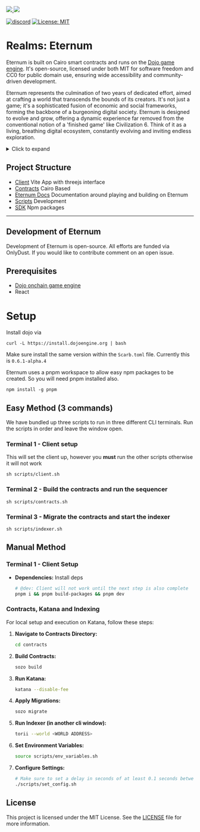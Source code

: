 <a href="https://twitter.com/lootrealms">
<img src="https://img.shields.io/twitter/follow/lootrealms?style=social"/>
</a>
<a href="https://twitter.com/BibliothecaDAO">
<img src="https://img.shields.io/twitter/follow/BibliothecaDAO?style=social"/>
</a>

[![discord](https://img.shields.io/badge/join-bibliothecadao-black?logo=discord&logoColor=white)](https://discord.gg/realmsworld)
[![License: MIT](https://img.shields.io/badge/License-MIT-blue.svg)](https://opensource.org/licenses/MIT)

# Realms: Eternum

Eternum is built on Cairo smart contracts and runs on the [Dojo game engine](https://dojoengine.org). It's open-source,
licensed under both MIT for software freedom and CC0 for public domain use, ensuring wide accessibility and
community-driven development.

Eternum represents the culmination of two years of dedicated effort, aimed at crafting a world that transcends the
bounds of its creators. It's not just a game; it's a sophisticated fusion of economic and social frameworks, forming the
backbone of a burgeoning digital society. Eternum is designed to evolve and grow, offering a dynamic experience far
removed from the conventional notion of a 'finished game' like Civilization 6. Think of it as a living, breathing
digital ecosystem, constantly evolving and inviting endless exploration.

<details>
<summary> Click to expand</summary>

### L3 Network

Eternum will exist on the Realms World L3 network. Read the documentation here: [dev](https://dev.realms.world/)

### Open World Philosophy

Emphasizing the concept of a truly Autonomous World is pivotal. In our vision, it must embody two key characteristics:
radical openness and persistence. But what exactly does this entail? Let's delve into both theoretical and mechanical
perspectives.

From a theoretical standpoint, radical openness signifies an inclusive world accessible to everyone. This openness
transcends traditional barriers - there are no gatekeepers, no singular entities exerting control. Instead, it's a space
where anyone can contribute, build, and actively participate without restrictions.

Mechanically, radical openness is reflected in the flexibility and adaptability of the world's underlying structures.
The contracts that define this world are not rigid; they are designed to be extended, forked, and maintained by anyone
with the willingness and capability to do so.

Envision Eternum as akin to the original cellular structure in a primordial soup. Over time, this basic form dissolves,
giving rise to a more complex organism. Eternum is the genesis, the starting point from which an intricate and expansive
world emerges, constantly evolving and reshaping itself in response to the contributions and interactions of its
inhabitants.

</details>

## Project Structure

- [Client](./client) Vite App with threejs interface
- [Contracts](./contracts) Cairo Based
- [Eternum Docs](./eternum-docs) Documentation around playing and building on Eternum
- [Scripts](./scripts) Development
- [SDK](./sdk) Npm packages

---

## Development of Eternum

Development of Eternum is open-source. All efforts are funded via OnlyDust. If you would like to contribute comment on
an open issue.

## Prerequisites

- [Dojo onchain game engine](https://book.dojoengine.org)
- React

# Setup

Install dojo via

`curl -L https://install.dojoengine.org | bash`

Make sure install the same version within the `Scarb.toml` file. Currently this is `0.6.1-alpha.4`

Eternum uses a pnpm workspace to allow easy npm packages to be created. So you will need pnpm installed also.

`npm install -g pnpm`

## Easy Method (3 commands)

We have bundled up three scripts to run in three different CLI terminals. Run the scripts in order and leave the window
open.

### Terminal 1 - Client setup

This will set the client up, however you **must** run the other scripts otherwise it will not work

```
sh scripts/client.sh
```

### Terminal 2 - Build the contracts and run the sequencer

```
sh scripts/contracts.sh
```

### Terminal 3 - Migrate the contracts and start the indexer

```
sh scripts/indexer.sh
```

## Manual Method

### Terminal 1 - Client Setup

- **Dependencies:** Install deps
  ```bash
  # @dev: Client will not work until the next step is also complete
  pnpm i && pnpm build-packages && pnpm dev
  ```

### Contracts, Katana and Indexing

For local setup and execution on Katana, follow these steps:

1. **Navigate to Contracts Directory:**
   ```bash
   cd contracts
   ```
2. **Build Contracts:**
   ```bash
   sozo build
   ```
3. **Run Katana:**
   ```bash
   katana --disable-fee
   ```
4. **Apply Migrations:**
   ```bash
   sozo migrate
   ```
5. **Run Indexer (in another cli window):**
   ```bash
   torii --world <WORLD ADDRESS>
   ```
6. **Set Environment Variables:**
   ```bash
   source scripts/env_variables.sh
   ```
7. **Configure Settings:**

   ```bash
   # Make sure to set a delay in seconds of at least 0.1 seconds between each transaction
   ./scripts/set_config.sh
   ```

## License

This project is licensed under the MIT License. See the [LICENSE](LICENSE) file for more information.
